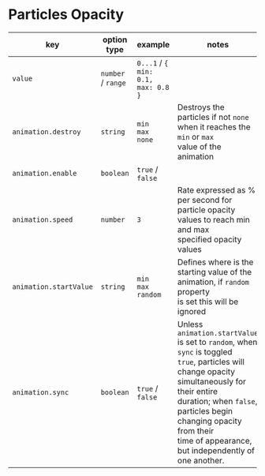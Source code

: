# Particles Opacity

| key                    | option type        | example                            | notes                                                                            |
| ---------------------- | ------------------ | ---------------------------------- | -------------------------------------------------------------------------------- |
| `value`                | `number` / `range` | `0...1` / `{ min: 0.1, max: 0.8 }` |                                                                                  |
| `animation.destroy`    | `string`           | `min`<br />`max`<br />`none`       | Destroys the particles if not `none` when it reaches the `min` or `max` <br> value of the animation |
| `animation.enable`     | `boolean`          | `true` / `false`                   |                                                                                  |
| `animation.speed`      | `number`           | `3`                                | Rate expressed as % per second for particle opacity values to reach min and max <br> specified opacity values |
| `animation.startValue` | `string`           | `min`<br />`max`<br />`random`     | Defines where is the starting value of the animation, if `random` property <br> is set this will be ignored |
| `animation.sync`       | `boolean`          | `true` / `false`                   | Unless `animation.startValue` is set to `random`, when `sync` is toggled <br> `true`, particles will change opacity simultaneously for their entire <br> duration; when `false`, particles begin changing opacity from their <br> time of appearance, but independently of one another. |


